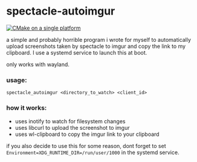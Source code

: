 # spectacle-autoimgur
[![CMake on a single platform](https://github.com/salihefee/spectacle-autoimgur/actions/workflows/cmake-single-platform.yml/badge.svg)](https://github.com/salihefee/spectacle-autoimgur/actions/workflows/cmake-single-platform.yml)

a simple and probably horrible program i wrote for myself to automatically upload screenshots taken by spectacle to imgur and copy the link to my clipboard. I use a systemd service to launch this at boot.


only works with wayland.
### usage:
`spectacle_autoimgur <directory_to_watch> <client_id>`

### how it works:
- uses inotify to watch for filesystem changes
- uses libcurl to upload the screenshot to imgur
- uses wl-clipboard to copy the imgur link to your clipboard

if you also decide to use this for some reason, dont forget to set `Environment=XDG_RUNTIME_DIR=/run/user/1000` in the systemd service.